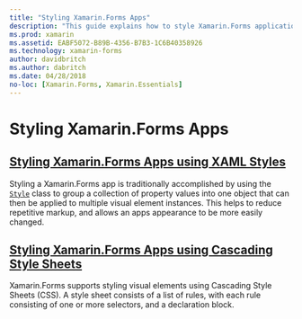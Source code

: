 ```yaml
---
title: "Styling Xamarin.Forms Apps"
description: "This guide explains how to style Xamarin.Forms applications by using XAML styles, and by using Cascading Style Sheets."
ms.prod: xamarin
ms.assetid: EABF5072-B89B-4356-B7B3-1C6B40358926
ms.technology: xamarin-forms
author: davidbritch
ms.author: dabritch
ms.date: 04/28/2018
no-loc: [Xamarin.Forms, Xamarin.Essentials]
---
```


# Styling Xamarin.Forms Apps

## [Styling Xamarin.Forms Apps using XAML Styles](xaml/index.md)

Styling a Xamarin.Forms app is traditionally accomplished by using the [`Style`](xref:Xamarin.Forms.Style) class to group a collection of property values into one object that can then be applied to multiple visual element instances. This helps to reduce repetitive markup, and allows an apps appearance to be more easily changed.

## [Styling Xamarin.Forms Apps using Cascading Style Sheets](css/index.md)

Xamarin.Forms supports styling visual elements using Cascading Style Sheets (CSS). A style sheet consists of a list of rules, with each rule consisting of one or more selectors, and a declaration block.
